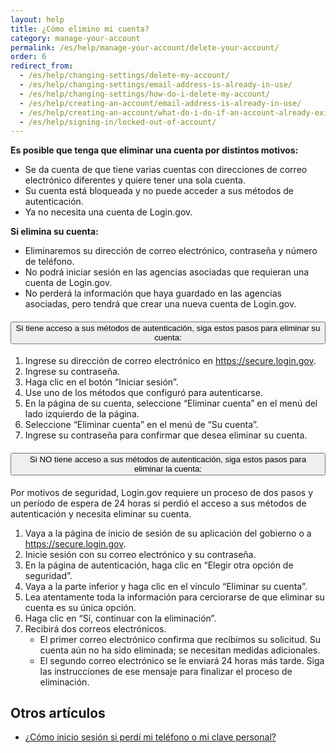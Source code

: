 ```yaml
---
layout: help
title: ¿Cómo elimino mi cuenta?
category: manage-your-account
permalink: /es/help/manage-your-account/delete-your-account/
order: 6
redirect_from:
  - /es/help/changing-settings/delete-my-account/
  - /es/help/changing-settings/email-address-is-already-in-use/
  - /es/help/changing-settings/how-do-i-delete-my-account/
  - /es/help/creating-an-account/email-address-is-already-in-use/
  - /es/help/creating-an-account/what-do-i-do-if-an-account-already-exists-under-my-email-address/
  - /es/help/signing-in/locked-out-of-account/
---
```


**Es posible que tenga que eliminar una cuenta por distintos motivos:**
* Se da cuenta de que tiene varias cuentas con direcciones de correo electrónico diferentes y quiere tener una sola cuenta.
* Su cuenta está bloqueada y no puede acceder a sus métodos de autenticación.
* Ya no necesita una cuenta de Login.gov.

**Si elimina su cuenta:**
* Eliminaremos su dirección de correo electrónico, contraseña y número de teléfono.
* No podrá iniciar sesión en las agencias asociadas que requieran una cuenta de Login.gov.
* No perderá la información que haya guardado en las agencias asociadas, pero tendrá que crear una nueva cuenta de Login.gov.

<div class="usa-accordion usa-accordion--bordered margin-y-4">
  <h4 class="usa-accordion__heading">
    <button
      type="button"
      class="usa-accordion__button"
      aria-expanded="false"
      aria-controls="b-a1"
    >
      Si tiene acceso a sus métodos de autenticación, siga estos pasos para eliminar su cuenta:
    </button>
  </h4>
  <div id="b-a1" class="usa-accordion__content usa-prose">
    <ol class="number-list">
      <li>Ingrese su dirección de correo electrónico en <a href="https://secure.login.gov/es">https://secure.login.gov</a>.</li>
      <li>Ingrese su contraseña.</li>
      <li>Haga clic en el botón “Iniciar sesión”.</li>
      <li>Use uno de los métodos que configuró para autenticarse.</li>
      <li>En la página de su cuenta, seleccione “Eliminar cuenta” en el menú del lado izquierdo de la página.</li>
      <li>Seleccione “Eliminar cuenta” en el menú de “Su cuenta”.</li>
      <li>Ingrese su contraseña para confirmar que desea eliminar su cuenta.</li>
    </ol>
  </div>
</div>

<div class="usa-accordion usa-accordion--bordered margin-y-4">
  <h4 class="usa-accordion__heading">
    <button
      type="button"
      class="usa-accordion__button"
      aria-expanded="false"
      aria-controls="b-a2"
    >
      Si NO tiene acceso a sus métodos de autenticación, siga estos pasos para eliminar la cuenta:
    </button>
  </h4>
  <div id="b-a2" class="usa-accordion__content usa-prose">
    <p>Por motivos de seguridad, Login.gov requiere un proceso de dos pasos y un período de espera de 24 horas si perdió el acceso a sus métodos de autenticación y necesita eliminar su cuenta.</p>
    <ol class="number-list">
      <li>Vaya a la página de inicio de sesión de su aplicación del gobierno o a <a href="https://secure.login.gov/es">https://secure.login.gov</a>.</li>
      <li>Inicie sesión con su correo electrónico y su contraseña.</li>
      <li>En la página de autenticación, haga clic en “Elegir otra opción de seguridad”.</li>
      <li>Vaya a la parte inferior y haga clic en el vínculo “Eliminar su cuenta”.</li>
      <li>Lea atentamente toda la información para cerciorarse de que eliminar su cuenta es su única opción.</li>
      <li>Haga clic en “Sí, continuar con la eliminación”.</li>
      <li>Recibirá dos correos electrónicos.
        <ul>
          <li>El primer correo electrónico confirma que recibimos su solicitud. Su cuenta aún no ha sido eliminada; se necesitan medidas adicionales.</li>
          <li>El segundo correo electrónico se le enviará 24 horas más tarde. Siga las instrucciones de ese mensaje para finalizar el proceso de eliminación.</li>
        </ul>
      </li>
    </ol>
  </div>
</div>

## Otros artículos

* [¿Cómo inicio sesión si perdí mi teléfono o mi clave personal?](/es/help/trouble-signing-in/how-to-sign-in/)
